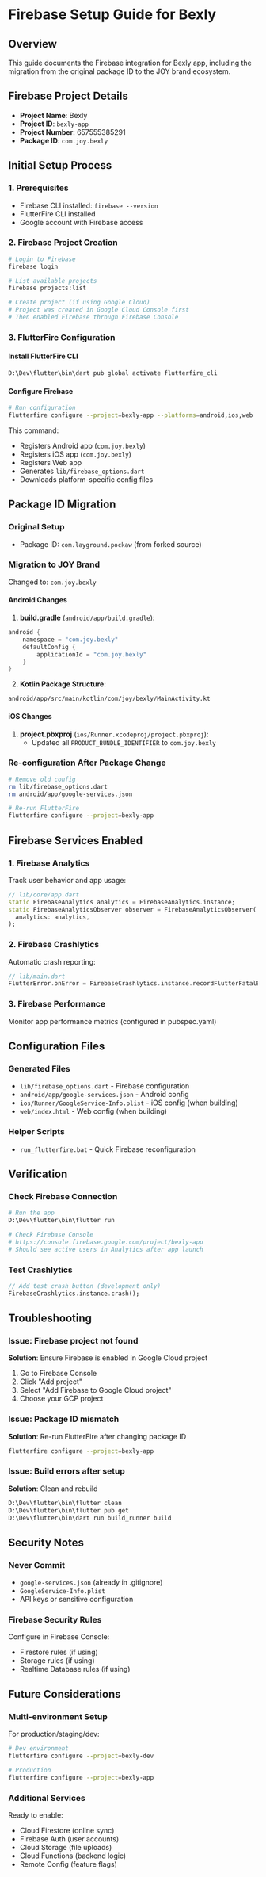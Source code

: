 # Firebase Setup Guide for Bexly

## Overview
This guide documents the Firebase integration for Bexly app, including the migration from the original package ID to the JOY brand ecosystem.

## Firebase Project Details
- **Project Name**: Bexly
- **Project ID**: `bexly-app`
- **Project Number**: 657555385291
- **Package ID**: `com.joy.bexly`

## Initial Setup Process

### 1. Prerequisites
- Firebase CLI installed: `firebase --version`
- FlutterFire CLI installed
- Google account with Firebase access

### 2. Firebase Project Creation
```bash
# Login to Firebase
firebase login

# List available projects
firebase projects:list

# Create project (if using Google Cloud)
# Project was created in Google Cloud Console first
# Then enabled Firebase through Firebase Console
```

### 3. FlutterFire Configuration

#### Install FlutterFire CLI
```bash
D:\Dev\flutter\bin\dart pub global activate flutterfire_cli
```

#### Configure Firebase
```bash
# Run configuration
flutterfire configure --project=bexly-app --platforms=android,ios,web
```

This command:
- Registers Android app (`com.joy.bexly`)
- Registers iOS app (`com.joy.bexly`)
- Registers Web app
- Generates `lib/firebase_options.dart`
- Downloads platform-specific config files

## Package ID Migration

### Original Setup
- Package ID: `com.layground.pockaw` (from forked source)

### Migration to JOY Brand
Changed to: `com.joy.bexly`

#### Android Changes
1. **build.gradle** (`android/app/build.gradle`):
```gradle
android {
    namespace = "com.joy.bexly"
    defaultConfig {
        applicationId = "com.joy.bexly"
    }
}
```

2. **Kotlin Package Structure**:
```
android/app/src/main/kotlin/com/joy/bexly/MainActivity.kt
```

#### iOS Changes
1. **project.pbxproj** (`ios/Runner.xcodeproj/project.pbxproj`):
   - Updated all `PRODUCT_BUNDLE_IDENTIFIER` to `com.joy.bexly`

### Re-configuration After Package Change
```bash
# Remove old config
rm lib/firebase_options.dart
rm android/app/google-services.json

# Re-run FlutterFire
flutterfire configure --project=bexly-app
```

## Firebase Services Enabled

### 1. Firebase Analytics
Track user behavior and app usage:
```dart
// lib/core/app.dart
static FirebaseAnalytics analytics = FirebaseAnalytics.instance;
static FirebaseAnalyticsObserver observer = FirebaseAnalyticsObserver(
  analytics: analytics,
);
```

### 2. Firebase Crashlytics
Automatic crash reporting:
```dart
// lib/main.dart
FlutterError.onError = FirebaseCrashlytics.instance.recordFlutterFatalError;
```

### 3. Firebase Performance
Monitor app performance metrics (configured in pubspec.yaml)

## Configuration Files

### Generated Files
- `lib/firebase_options.dart` - Firebase configuration
- `android/app/google-services.json` - Android config
- `ios/Runner/GoogleService-Info.plist` - iOS config (when building)
- `web/index.html` - Web config (when building)

### Helper Scripts
- `run_flutterfire.bat` - Quick Firebase reconfiguration

## Verification

### Check Firebase Connection
```bash
# Run the app
D:\Dev\flutter\bin\flutter run

# Check Firebase Console
# https://console.firebase.google.com/project/bexly-app
# Should see active users in Analytics after app launch
```

### Test Crashlytics
```dart
// Add test crash button (development only)
FirebaseCrashlytics.instance.crash();
```

## Troubleshooting

### Issue: Firebase project not found
**Solution**: Ensure Firebase is enabled in Google Cloud project
1. Go to Firebase Console
2. Click "Add project"
3. Select "Add Firebase to Google Cloud project"
4. Choose your GCP project

### Issue: Package ID mismatch
**Solution**: Re-run FlutterFire after changing package ID
```bash
flutterfire configure --project=bexly-app
```

### Issue: Build errors after setup
**Solution**: Clean and rebuild
```bash
D:\Dev\flutter\bin\flutter clean
D:\Dev\flutter\bin\flutter pub get
D:\Dev\flutter\bin\dart run build_runner build
```

## Security Notes

### Never Commit
- `google-services.json` (already in .gitignore)
- `GoogleService-Info.plist`
- API keys or sensitive configuration

### Firebase Security Rules
Configure in Firebase Console:
- Firestore rules (if using)
- Storage rules (if using)
- Realtime Database rules (if using)

## Future Considerations

### Multi-environment Setup
For production/staging/dev:
```bash
# Dev environment
flutterfire configure --project=bexly-dev

# Production
flutterfire configure --project=bexly-app
```

### Additional Services
Ready to enable:
- Cloud Firestore (online sync)
- Firebase Auth (user accounts)
- Cloud Storage (file uploads)
- Cloud Functions (backend logic)
- Remote Config (feature flags)